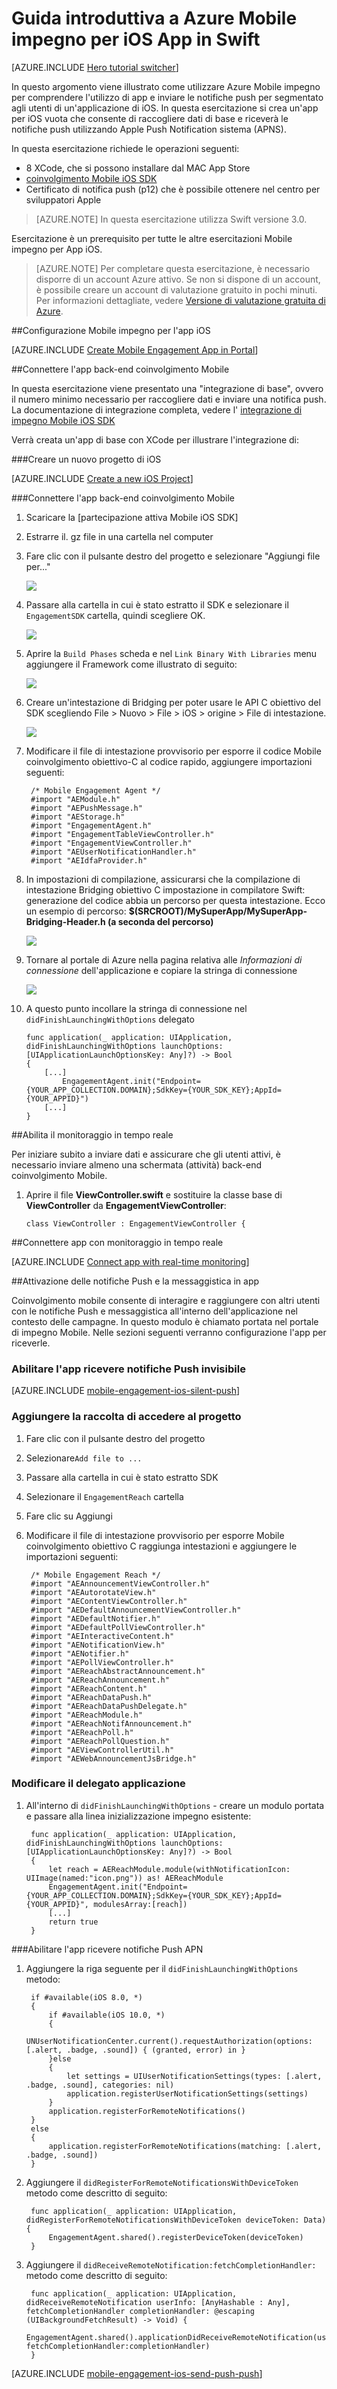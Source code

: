 <properties
    pageTitle="Guida introduttiva di Azure Mobile impegno per iOS in Swift | Microsoft Azure"
    description="Informazioni su come usare Azure Mobile coinvolgimento con Analitica e delle notifiche Push per iOS app."
    services="mobile-engagement"
    documentationCenter="mobile"
    authors="piyushjo"
    manager="erikre"
    editor="" />

<tags
    ms.service="mobile-engagement"
    ms.workload="mobile"
    ms.tgt_pltfrm="mobile-ios"
    ms.devlang="swift"
    ms.topic="hero-article"
    ms.date="09/20/2016"
    ms.author="piyushjo" />

# <a name="get-started-with-azure-mobile-engagement-for-ios-apps-in-swift"></a>Guida introduttiva a Azure Mobile impegno per iOS App in Swift

[AZURE.INCLUDE [Hero tutorial switcher](../../includes/mobile-engagement-hero-tutorial-switcher.md)]

In questo argomento viene illustrato come utilizzare Azure Mobile impegno per comprendere l'utilizzo di app e inviare le notifiche push per segmentato agli utenti di un'applicazione di iOS.
In questa esercitazione si crea un'app per iOS vuota che consente di raccogliere dati di base e riceverà le notifiche push utilizzando Apple Push Notification sistema (APNS).

In questa esercitazione richiede le operazioni seguenti:

+ 8 XCode, che si possono installare dal MAC App Store
+ [coinvolgimento Mobile iOS SDK]
+ Certificato di notifica push (p12) che è possibile ottenere nel centro per sviluppatori Apple

> [AZURE.NOTE] In questa esercitazione utilizza Swift versione 3.0. 

Esercitazione è un prerequisito per tutte le altre esercitazioni Mobile impegno per App iOS.

> [AZURE.NOTE] Per completare questa esercitazione, è necessario disporre di un account Azure attivo. Se non si dispone di un account, è possibile creare un account di valutazione gratuito in pochi minuti. Per informazioni dettagliate, vedere [Versione di valutazione gratuita di Azure](https://azure.microsoft.com/pricing/free-trial/?WT.mc_id=A0E0E5C02&amp;returnurl=http%3A%2F%2Fazure.microsoft.com%2Fen-us%2Fdocumentation%2Farticles%2Fmobile-engagement-ios-swift-get-started).

##<a id="setup-azme"></a>Configurazione Mobile impegno per l'app iOS

[AZURE.INCLUDE [Create Mobile Engagement App in Portal](../../includes/mobile-engagement-create-app-in-portal-new.md)]

##<a id="connecting-app"></a>Connettere l'app back-end coinvolgimento Mobile

In questa esercitazione viene presentato una "integrazione di base", ovvero il numero minimo necessario per raccogliere dati e inviare una notifica push. La documentazione di integrazione completa, vedere l' [integrazione di impegno Mobile iOS SDK](mobile-engagement-ios-sdk-overview.md)

Verrà creata un'app di base con XCode per illustrare l'integrazione di:

###<a name="create-a-new-ios-project"></a>Creare un nuovo progetto di iOS

[AZURE.INCLUDE [Create a new iOS Project](../../includes/mobile-engagement-create-new-ios-app.md)]

###<a name="connect-your-app-to-mobile-engagement-backend"></a>Connettere l'app back-end coinvolgimento Mobile

1. Scaricare la [partecipazione attiva Mobile iOS SDK]
2. Estrarre il. gz file in una cartella nel computer
3. Fare clic con il pulsante destro del progetto e selezionare "Aggiungi file per..."

    ![][1]

4. Passare alla cartella in cui è stato estratto il SDK e selezionare il `EngagementSDK` cartella, quindi scegliere OK.

    ![][2]

5. Aprire la `Build Phases` scheda e nel `Link Binary With Libraries` menu aggiungere il Framework come illustrato di seguito:

    ![][3]

8. Creare un'intestazione di Bridging per poter usare le API C obiettivo del SDK scegliendo File > Nuovo > File > iOS > origine > File di intestazione.

    ![][4]

9. Modificare il file di intestazione provvisorio per esporre il codice Mobile coinvolgimento obiettivo-C al codice rapido, aggiungere importazioni seguenti:

        /* Mobile Engagement Agent */
        #import "AEModule.h"
        #import "AEPushMessage.h"
        #import "AEStorage.h"
        #import "EngagementAgent.h"
        #import "EngagementTableViewController.h"
        #import "EngagementViewController.h"
        #import "AEUserNotificationHandler.h"
        #import "AEIdfaProvider.h"

10. In impostazioni di compilazione, assicurarsi che la compilazione di intestazione Bridging obiettivo C impostazione in compilatore Swift: generazione del codice abbia un percorso per questa intestazione. Ecco un esempio di percorso: **$(SRCROOT)/MySuperApp/MySuperApp-Bridging-Header.h (a seconda del percorso)**

    ![][6]

11. Tornare al portale di Azure nella pagina relativa alle *Informazioni di connessione* dell'applicazione e copiare la stringa di connessione

    ![][5]

12. A questo punto incollare la stringa di connessione nel `didFinishLaunchingWithOptions` delegato

        func application(_ application: UIApplication, didFinishLaunchingWithOptions launchOptions: [UIApplicationLaunchOptionsKey: Any]?) -> Bool
        {
            [...]
                EngagementAgent.init("Endpoint={YOUR_APP_COLLECTION.DOMAIN};SdkKey={YOUR_SDK_KEY};AppId={YOUR_APPID}")
            [...]
        }

##<a id="monitor"></a>Abilita il monitoraggio in tempo reale

Per iniziare subito a inviare dati e assicurare che gli utenti attivi, è necessario inviare almeno una schermata (attività) back-end coinvolgimento Mobile.

1. Aprire il file **ViewController.swift** e sostituire la classe base di **ViewController** da **EngagementViewController**:

    `class ViewController : EngagementViewController {`

##<a id="monitor"></a>Connettere app con monitoraggio in tempo reale

[AZURE.INCLUDE [Connect app with real-time monitoring](../../includes/mobile-engagement-connect-app-with-monitor.md)]

##<a id="integrate-push"></a>Attivazione delle notifiche Push e la messaggistica in app

Coinvolgimento mobile consente di interagire e raggiungere con altri utenti con le notifiche Push e messaggistica all'interno dell'applicazione nel contesto delle campagne. In questo modulo è chiamato portata nel portale di impegno Mobile.
Nelle sezioni seguenti verranno configurazione l'app per riceverle.

### <a name="enable-your-app-to-receive-silent-push-notifications"></a>Abilitare l'app ricevere notifiche Push invisibile

[AZURE.INCLUDE [mobile-engagement-ios-silent-push](../../includes/mobile-engagement-ios-silent-push.md)]

### <a name="add-the-reach-library-to-your-project"></a>Aggiungere la raccolta di accedere al progetto

1. Fare clic con il pulsante destro del progetto
2. Selezionare`Add file to ...`
3. Passare alla cartella in cui è stato estratto SDK
4. Selezionare il `EngagementReach` cartella
5. Fare clic su Aggiungi
6. Modificare il file di intestazione provvisorio per esporre Mobile coinvolgimento obiettivo C raggiunga intestazioni e aggiungere le importazioni seguenti:

        /* Mobile Engagement Reach */
        #import "AEAnnouncementViewController.h"
        #import "AEAutorotateView.h"
        #import "AEContentViewController.h"
        #import "AEDefaultAnnouncementViewController.h"
        #import "AEDefaultNotifier.h"
        #import "AEDefaultPollViewController.h"
        #import "AEInteractiveContent.h"
        #import "AENotificationView.h"
        #import "AENotifier.h"
        #import "AEPollViewController.h"
        #import "AEReachAbstractAnnouncement.h"
        #import "AEReachAnnouncement.h"
        #import "AEReachContent.h"
        #import "AEReachDataPush.h"
        #import "AEReachDataPushDelegate.h"
        #import "AEReachModule.h"
        #import "AEReachNotifAnnouncement.h"
        #import "AEReachPoll.h"
        #import "AEReachPollQuestion.h"
        #import "AEViewControllerUtil.h"
        #import "AEWebAnnouncementJsBridge.h"

### <a name="modify-your-application-delegate"></a>Modificare il delegato applicazione

1. All'interno di `didFinishLaunchingWithOptions` - creare un modulo portata e passare alla linea inizializzazione impegno esistente:

        func application(_ application: UIApplication, didFinishLaunchingWithOptions launchOptions: [UIApplicationLaunchOptionsKey: Any]?) -> Bool 
        {
            let reach = AEReachModule.module(withNotificationIcon: UIImage(named:"icon.png")) as! AEReachModule
            EngagementAgent.init("Endpoint={YOUR_APP_COLLECTION.DOMAIN};SdkKey={YOUR_SDK_KEY};AppId={YOUR_APPID}", modulesArray:[reach])
            [...]
            return true
        }

###<a name="enable-your-app-to-receive-apns-push-notifications"></a>Abilitare l'app ricevere notifiche Push APN
1. Aggiungere la riga seguente per il `didFinishLaunchingWithOptions` metodo:

        if #available(iOS 8.0, *)
        {
            if #available(iOS 10.0, *)
            {
                UNUserNotificationCenter.current().requestAuthorization(options: [.alert, .badge, .sound]) { (granted, error) in }
            }else
            {
                let settings = UIUserNotificationSettings(types: [.alert, .badge, .sound], categories: nil)
                application.registerUserNotificationSettings(settings)
            }
            application.registerForRemoteNotifications()
        }
        else
        {
            application.registerForRemoteNotifications(matching: [.alert, .badge, .sound])
        }

2. Aggiungere il `didRegisterForRemoteNotificationsWithDeviceToken` metodo come descritto di seguito:

        func application(_ application: UIApplication, didRegisterForRemoteNotificationsWithDeviceToken deviceToken: Data) {
            EngagementAgent.shared().registerDeviceToken(deviceToken)
        }

3. Aggiungere il `didReceiveRemoteNotification:fetchCompletionHandler:` metodo come descritto di seguito:

        func application(_ application: UIApplication, didReceiveRemoteNotification userInfo: [AnyHashable : Any], fetchCompletionHandler completionHandler: @escaping (UIBackgroundFetchResult) -> Void) {
            EngagementAgent.shared().applicationDidReceiveRemoteNotification(userInfo, fetchCompletionHandler:completionHandler)
        }

[AZURE.INCLUDE [mobile-engagement-ios-send-push-push](../../includes/mobile-engagement-ios-send-push.md)]

<!-- URLs. -->
[Coinvolgimento mobile iOS SDK]: http://aka.ms/qk2rnj

<!-- Images. -->
[1]: ./media/mobile-engagement-ios-get-started/xcode-add-files.png
[2]: ./media/mobile-engagement-ios-get-started/xcode-select-engagement-sdk.png
[3]: ./media/mobile-engagement-ios-get-started/xcode-build-phases.png
[4]: ./media/mobile-engagement-ios-swift-get-started/add-header-file.png
[5]: ./media/mobile-engagement-ios-get-started/app-connection-info-page.png
[6]: ./media/mobile-engagement-ios-swift-get-started/add-bridging-header.png
